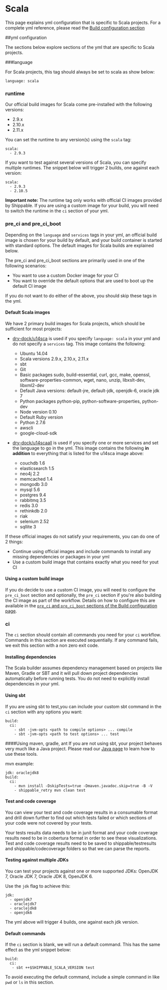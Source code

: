 
# Scala
This page explains yml configuration that is specific to Scala projects. For a complete yml reference, please read the [Build configuration section](../shippableyml.md)

##yml configuration

The sections below explore sections of the yml that are specific to Scala projects. 


###language 


For Scala projects, this tag should always be set to scala as show below:

```
language: scala
```

### runtime
Our official build images for Scala come pre-installed with the following versions:

* 2.9.x
* 2.10.x
* 2.11.x

You can set the runtime to any version(s) using the `scala` tag:

```
scala:
  - 2.9.3
```

If you want to test against several versions of Scala, you can specify multiple runtimes. The snippet below will trigger 2 builds, one against each version:

```
scala:
  - 2.9.3
  - 2.10.5
```

**Important note:** The runtime tag only works with official CI images provided by Shippable. If you are using a custom image for your build, you will need to switch the runtime in the `ci` section of your yml.

### pre_ci and pre_ci_boot

Depending on the `language` and `services` tags in your yml, an official build image is chosen for your build by default, and your build container is started with standard options. The default images for Scala builds are explained below.

The pre_ci and pre_ci_boot sections are primarily used in one of the following scenarios:

* You want to use a custom Docker image for your CI 
* You want to override the default options that are used to boot up the default CI image

If you do not want to do either of the above, you should skip these tags in the yml.

#### Default Scala images
We have 2 primary build images for Scala projects, which should be sufficient for most projects: 

* [dry-dock/u14sca](https://github.com/dry-dock/u14sca) is used if you specify `language: scala` in your yml and do not specify a `services` tag. This image contains the following:
	
	* Ubuntu 14.04
	* Scala versions 2.9.x, 2.10.x, 2.11.x
	* sbt
	* Git
	* Basic packages sudo, build-essential, curl, gcc, make, openssl, software-properties-common, wget, nano, unzip, libxslt-dev, libxml2-dev
	* Default Java versions: default-jre, default-jdk, openjdk-6, oracle jdk 7  
	* Python packages python-pip, python-software-properties, python-dev
	* Node version 0.10 
	* Default Ruby version
	* Python 2.7.6
	* awscli
	* google-cloud-sdk 

* [dry-dock/u14scaall](https://github.com/dry-dock/u14scaall) is used if you specify one or more services and set the language to go in the yml. This image contains the following **in addition** to everything that is listed for the u14sca image above:

	* couchdb 1.6
	* elasticsearch 1.5
	* neo4j 2.2
	* memcached 1.4
	* mongodb 3.0
	* mysql 5.6
	* postgres 9.4
	* rabbitmq 3.5
	* redis 3.0
	* rethinkdb 2.0
	* riak
	* selenium 2.52
	* sqllite 3


If these official images do not satisfy your requirements, you can do one of 2 things:

- Continue using official images and include commands to install any missing dependencies or packages in your yml
- Use a custom build image that contains exactly what you need for yout CI
	
#### Using a custom build image
If you do decide to use a custom CI image, you will need to configure the `pre_ci_boot` section and optionally, the `pre_ci` section if you're also building the CI image as part of the workflow. Details on how to configure this are available in the [`pre_ci` and `pre_ci_boot` sections of the Build configuration page](../shippableyml.md#build). 

### ci
The `ci` section should contain all commands you need for your `ci` workflow. Commands in this section are executed sequentially. If any command fails, we exit this section with a non zero exit code.

#### Installing dependencies
The Scala builder assumes dependency management based on projects like Maven, Gradle or SBT and it will pull down project dependencies automatically before running tests. You do not need to explicitly install dependencies in your yml.


#### Using sbt 
If you are using sbt to test,you can include your custom sbt command in the `ci` section with any options you want:  

```
build:
  ci:
    - sbt -jvm-opts <path to compile options> ... compile  
    - sbt -jvm-opts <path to test options> ... test

```

####Using maven, gradle, ant
If you are not using sbt, your project behaves very much like a Java project. Please read our [Java page](java.md) to learn how to use these tools.

mvn example:

```
jdk: oraclejdk8
build:
  ci:
    - mvn install -DskipTests=true -Dmaven.javadoc.skip=true -B -V
    - shippable_retry mvn clean test

```

#### Test and code coverage
You can view your test and code coverage results in a consumable format and drill down further to find out which tests failed or which sections of your code were not covered by your tests.

Your tests results data needs to be in junit format and your code coverage results need to be in cobertura format in order to see these visualizations. Test and code coverage results need to be saved to shippable/testresults and shippable/codecoverage folders so that we can parse the reports.

#### Testing against multiple JDKs
You can test your projects against one or more supported JDKs: OpenJDK 7, Oracle JDK 7, Oracle JDK 8, OpenJDK 6.

Use the `jdk` flag to achieve this:

```
jdk:
  - openjdk7
  - oraclejdk7
  - oraclejdk8
  - openjdk6
```
The yml above will trigger 4 builds, one against each jdk version. 


#### Default commands

If the `ci` section is blank, we will run a default command. This has the same effect as the yml snippet below:

```
build:
  ci:
   - sbt ++$SHIPPABLE_SCALA_VERSION test
```

To avoid executing the default command, include a simple command in like `pwd` or `ls` in this section.







